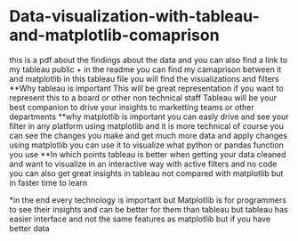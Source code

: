 # Data-visualization-with-tableau-and-matplotlib-comaprison
this is a pdf about the findings about the data and you can also find a link to my tableau public + in the readme you can find my camaprison between it and matplotlib
in this tableau file you will find the visualizations and filters 
**Why tableau is important
This will be great representation if you want to represent this to a board or other non technical staff
Tableau will be your best companion to drive your insights to marketting teams or other departments 
**why matplotlib is important
you can easly drive and see your filter in any platform using matplotlib and it is more technical of course
you can see the changes you make and get much more data and apply changes using matplotlib 
you can use it to visualize what python or pandas function you use
**In which points tableau is better
when getting your data cleaned and want to visualize in an interactive way with active filters and no code
you can also get great insights in tableau not compared with matplotlib but in faster time to learn

*in the end every technology is important but Matplotlib is for programmers to see their insights and can be better for them than tableau 
but tableau has easier interface and not the same features as matplotlib but if you have better data
